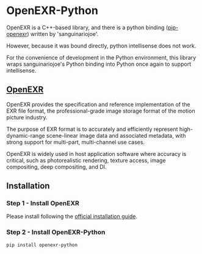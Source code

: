 # OpenEXR-Python

OpenEXR is a C++-based library, and there is a python binding ([pip-openexr](https://github.com/sanguinariojoe/pip-openexr?tab=readme-ov-file)) written by 'sanguinariojoe'.

However, because it was bound directly, python intellisense does not work.

For the convenience of development in the Python environment, this library wraps sanguinariojoe's Python binding into Python once again to support intellisense.

## [OpenEXR](https://github.com/AcademySoftwareFoundation/openexr)

OpenEXR provides the specification and reference implementation of the EXR file format, the professional-grade image storage format of the motion picture industry.

The purpose of EXR format is to accurately and efficiently represent high-dynamic-range scene-linear image data and associated metadata, with strong support for multi-part, multi-channel use cases.

OpenEXR is widely used in host application software where accuracy is critical, such as photorealistic rendering, texture access, image compositing, deep compositing, and DI.

## Installation

### Step 1 - Install OpenEXR
Please install following the [official installation guide](https://openexr.com/en/latest/install.html).

### Step 2 - Install OpenEXR-Python
```bash
pip install openexr-python
```
